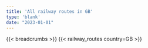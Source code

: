 ```yaml
---
title: 'All railway routes in GB'
type: 'blank'
date: "2023-01-01"
---
```


{{< breadcrumbs >}}
{{< railway_routes country=GB >}}
